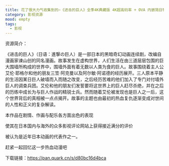 ```yaml
---
title: 花了很大力气收集到的~《进击的巨人》全季4K典藏版 4K超高码率 + OVA 内嵌简日特效字幕 814G
category: 影视资源
mood: empty
tags:
  - 影视
---
```


资源简介：

《进击的巨人》（日语：進撃の巨人）是一部日本的黑暗奇幻动画连续剧，改编自漫画家谏山创的同名漫画。故事发生在虚构世界，人们生活在由三道层层包围的巨大围墙所构成的世界中，围墙外面有着无数以人类为食的巨人。故事围绕着主人公艾伦·耶格尔和他的朋友三笠·阿克曼以及阿尔敏·阿诺德的经历展开。三人原本平静的生活因某日巨人破墙而入而随之改变，之后经历苦难的他们加入了专门对付墙外巨人的调查兵团。艾伦和他的朋友们发誓要将这世界上的巨人赶尽杀绝，并在之后的历练中成长为与巨人作战的精锐士兵。然而随着艾伦被发现也是巨人之一后，这个世界背后的真相被一点点揭开。故事的主题也由最初的热血复仇逐渐变成对世间的人性和正义的复杂解读。







本作品在剧情、作画与配乐各方面出色的表现

使其在日本国内与海外的众多影视评论网站上获得接近满分的评价

被认为是近年日本动画的代表作之一。

赶紧一起回忆这一步热血动漫吧

下载链接：https://pan.quark.cn/s/d80bc16d4bca








